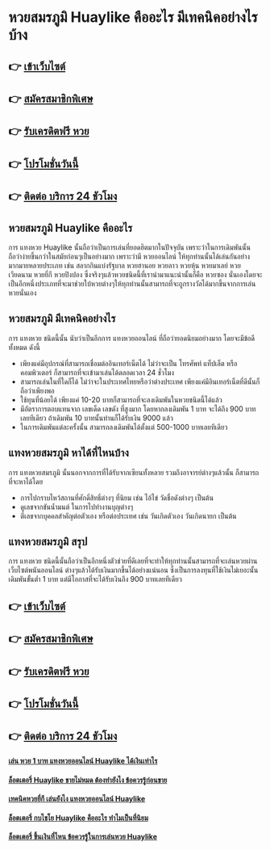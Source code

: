 # หวยสมรภูมิ Huaylike คืออะไร มีเทคนิคอย่างไรบ้าง

## 👉 [เข้าเว็บไซต์](https://bit.ly/3BMxP0s)
## 👉 [สมัครสมาชิกพิเศษ](https://bit.ly/3Ui0cuI)
## 👉 [รับเครดิตฟรี หวย](https://bit.ly/3Ui0cuI)
## 👉 [โปรโมชั่นวันนี้](https://bit.ly/3Ui0cuI)
## 👉 [ติดต่อ บริการ 24 ชัวโมง](https://bit.ly/3Ui0cuI)

## หวยสมรภูมิ Huaylike คืออะไร
การ แทงหวย Huaylike นั้นถือว่าเป็นการเล่นที่ยอดฮิตมากในปัจจุบัน เพราะว่าในการเดิมพันนั้นถือว่าง่ายขึ้นกว่าในสมัยก่อนๆเป็นอย่างมาก เพราะว่ามี หวยออนไลน์ ให้ทุกท่านนั้นได้เล่นกันอย่างมากมายหลายประเภท เช่น สลากกินแบ่งรัฐบาล หวยฮานอย หวยลาว หวยหุ้น หวยมาเลย์ หวยเวียดนาม หวยยี่กี หวยปิงปอง ซึ่งจริงๆแล้วหวยชนิดนี้ที่เรานำมาแนะนำนั้นก็คือ หวยซอง นั่นเองโดยจะเป็นอีกหนึ่งประเภทที่จะมาช่วยใบ้หวยต่างๆให้ทุกท่านนั้นสามารถที่จะถูกรางวัลได้มากขึ้นจากการเล่นหวยนั่นเอง

## หวยสมรภูมิ มีเทคนิคอย่างไร
การ แทงหวย ชนิดนี้นั้น นับว่าเป็นอีกการ แทงหวยออนไลน์ ที่ถือว่ายอดนิยมอย่างมาก โดยจะมีข้อดีทั้งหมด ดังนี้
- เพียงแค่มีอุปกรณ์ที่สามารถเชื่อมต่ออินเทอร์เน็ตได้ ไม่ว่าจะเป็น โทรศัพท์ แท็ปเล็ต หรือคอมพิวเตอร์ ก็สามารถที่จะเข้ามาเล่นได้ตลอดเวลา 24 ชั่วโมง
- สามารถเล่นในที่ใดก็ได้ ไม่ว่าจะในประเทศไทยหรือว่าต่างประเทศ เพียงแค่มีอินเทอร์เน็ตที่ดีนั้นก็ถือว่าเพียงพอ
- ใช้ทุนที่น้อยได้ เพียงแค่ 10-20 บาทก็สามารถที่จะลงเดิมพันในหวยชนิดนี้ได้แล้ว
- มีอัตราการตอบแทนจาก เลขเด็ด  เลขดัง ที่สูงมาก โดยหากลงเดิมพัน 1 บาท จะได้ถึง 900 บาทเลยทีเดียว ถ้าเดิมพัน 10 บาทนั้นท่านก็ได้รับเงิน 9000 แล้ว
- ในการเดิมพันแต่ละครั้งนั้น สามารถลงเดิมพันได้ตั้งแต่ 500-1000 บาทเลยทีเดียว

## แทงหวยสมรภูมิ หาได้ที่ไหนบ้าง
การ แทงหวยสมรภูมิ นั้นนอกจากการที่ได้รับจากเซียนทั้งหลาย รวมถึงอาจารย์ต่างๆแล้วนั้น ก็สามารถที่จะหาได้โดย
- การไปกราบไหว้สถานที่ศักดิ์สิทธิ์ต่างๆ ที่นิยม เช่น ไอ้ไข่ วัดชื่อดังต่างๆ เป็นต้น
- ดูเลขจากขันน้ำมนต์ ในการไปทำงานบุญต่างๆ
- ตีเลขจากบุคคลสำคัญต่อตัวเอง หรือต่อประเทศ เช่น วันเกิดตัวเอง วันเกิดนายก เป็นต้น

## แทงหวยสมรภูมิ สรุป
การ แทงหวย ชนิดนี้นั้นถือว่าเป็นอีกหนึ่งตัวช่วยที่ดีเลยที่จะทำให้ทุกท่านนั้นสามารถที่จะเล่นหวยผ่าน เว็บไซต์พนันออนไลน์ ต่างๆแล้วได้รับเงินมากขึ้นได้อย่างแน่นอน ซึ่งเป็นการลงทุนที่ใช้เงินไม่เยอะนั้น เดิมพันขั้นต่ำ 1 บาท แต่มีโอกาสที่จะได้รับเงินถึง 900 บาทเลยทีเดียว

## 👉 [เข้าเว็บไซต์](https://bit.ly/3BMxP0s)
## 👉 [สมัครสมาชิกพิเศษ](https://bit.ly/3Ui0cuI)
## 👉 [รับเครดิตฟรี หวย](https://bit.ly/3Ui0cuI)
## 👉 [โปรโมชั่นวันนี้](https://bit.ly/3Ui0cuI)
## 👉 [ติดต่อ บริการ 24 ชัวโมง](https://bit.ly/3Ui0cuI)

#### [เล่น หวย 1 บาท แทงหวยออนไลน์ Huaylike ได้เงินเท่าไร](https://atom.io/themes/เล่น%20หวย%201%20บาท%20แทงหวยออนไลน์%20Huaylike%20ได้เงินเท่าไร)
#### [ล็อตเตอรี่ Huaylike ขายไม่หมด ต้องทำยังไง ข้อควรรู้ก่อนขาย](https://atom.io/themes/ล็อตเตอรี่%20Huaylike%20ขายไม่หมด%20ต้องทำยังไง%20ข้อควรรู้ก่อนขาย)
#### [เทคนิคหวยยี่กี เล่นยังไง แทงหวยออนไลน์ Huaylike](https://atom.io/themes/เทคนิคหวยยี่กี%20เล่นยังไง%20แทงหวยออนไลน์%20Huaylike)
#### [ล็อตเตอรี่ กบไชโย Huaylike คืออะไร ทำไมเป็นที่นิยม](https://atom.io/themes/ล็อตเตอรี่%20กบไชโย%20Huaylike%20คืออะไร%20ทำไมเป็นที่นิยม)
#### [ล็อตเตอรี่ ขึ้นเงินที่ไหน ข้อควรรู้ในการเล่นหวย Huaylike](https://atom.io/themes/ล็อตเตอรี่%20ขึ้นเงินที่ไหน%20ข้อควรรู้ในการเล่นหวย%20Huaylike)